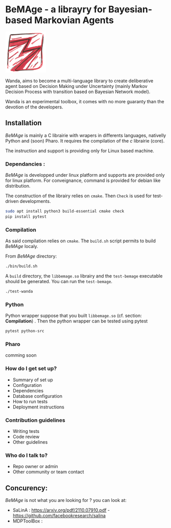 BeMAge - a librayry for Bayesian-based Markovian Agents
======================================================================

![](./resources/logo-BeMAge-128.png)


Wanda, aims to become a multi-language library to create deliberative agent based on Decision Making under Uncertainty (mainly Markov Decision Process with transition based on Bayesian Network model).

Wanda is an experimental toolbox, it comes with no more guaranty than the devotion of the developers.

## Installation

_BeMAge_ is mainly a C librairie with wrapers in differents languages, nativelly Python and (soon) Pharo.
It requires the compilation of the _c_ librairie (core).

The instruction and support is providing only for Linux based machine.


### Dependancies :

_BeMAge_ is developped under linux platform and supports are provided only for linux platform.
For conveignance, command is provided for debian like distribution.

The construction of the librairy relies on `cmake`. Then `Check` is used for test-driven developments.

```sh
sudo apt install python3 build-essential cmake check
pip install pytest
```

### Compilation

As said compilation relies on `cmake`.
The `build.sh` script permits to build _BeMAge_ localy.

From _BeMAge_ directory:

```sh
./bin/build.sh
```

A `build` directory, the `libbemage.so` librairy and the `test-bemage` executable should be generated.
You can run the `test-bemage`.

```sh
./test-wanda
```

### Python

Python wrapper suppose that you built `libbemage.so` (cf. section: **Compilation**) . 
Then the python wrapper can be tested using pytest

```sh
pytest python-src
```

### Pharo

comming soon









### How do I get set up?

* Summary of set up
* Configuration
* Dependencies
* Database configuration
* How to run tests
* Deployment instructions

### Contribution guidelines

* Writing tests
* Code review
* Other guidelines

### Who do I talk to?

* Repo owner or admin
* Other community or team contact




## Concurency:

_BeMAge_ is not what you are looking for ? you can look at: 

- SaLinA : <https://arxiv.org/pdf/2110.07910.pdf> - <https://github.com/facebookresearch/salina>
- MDPToolBox :
